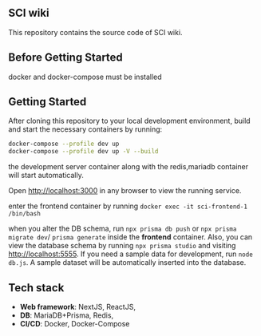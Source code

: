 ## SCI wiki
This repository contains the source code of SCI wiki.

## Before Getting Started
docker and docker-compose must be installed

## Getting Started

After cloning this repository to your local development environment, build and start the necessary containers by running:

```bash
docker-compose --profile dev up
docker-compose --profile dev up -V --build
```

the development server container along with the redis,mariadb container will start automatically.

Open [http://localhost:3000](http://localhost:3000) in any browser to view the running service.

enter the frontend container by running `docker exec -it sci-frontend-1 /bin/bash`

when you alter the DB schema, run `npx prisma db push` or `npx prisma migrate dev`/
`prisma generate` inside the **frontend** container. 
Also, you can view the database schema by running `npx prisma studio` and visiting [http://localhost:5555](http://localhost:5555).
If you need a sample data for development, run `node db.js`. A sample dataset will be automatically inserted into the database.

## Tech stack

- **Web framework**: NextJS, ReactJS, 
- **DB**: MariaDB+Prisma, Redis, 
- **CI/CD**: Docker, Docker-Compose